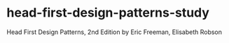 # head-first-design-patterns-study

Head First Design Patterns, 2nd Edition by Eric Freeman, Elisabeth Robson
